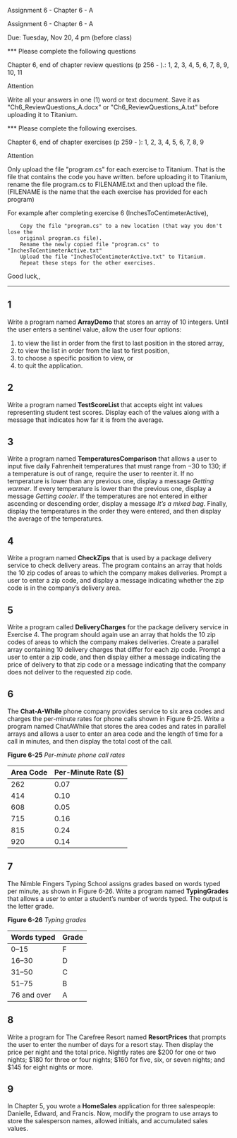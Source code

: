 Assignment 6 - Chapter 6 - A

Assignment 6 - Chapter 6 - A

Due: Tuesday, Nov  20, 4 pm (before class)


*** Please complete the following questions 

Chapter 6, end of chapter review questions (p 256 - ).: 
1, 2, 3, 4, 5, 6, 7, 8, 9, 10, 11

Attention

Write all your answers in one (1) word or text document. Save it as 
"Ch6_ReviewQuestions_A.docx" or "Ch6_ReviewQuestions_A.txt"  before uploading it to 
Titanium.

*** Please complete the following  exercises.

Chapter 6, end of chapter exercises (p 259 - ): 
1, 2, 3, 4, 5, 6, 7, 8, 9

Attention

Only upload the file "program.cs" for each exercise to Titanium. That is the file that 
contains the code you have written. before uploading it to Titanium, rename the file 
program.cs to FILENAME.txt and then upload the file. (FILENAME is the name that the 
each exercise has provided for each program)

For example after completing exercise 6 (InchesToCentimeterActive), 

        Copy the file "program.cs" to a new location (that way you don't lose the 
		original program.cs file). 
        Rename the newly copied file "program.cs" to "InchesToCentimeterActive.txt" 
        Upload the file "InchesToCentimeterActive.txt" to Titanium. 
        Repeat these steps for the other exercises.

Good luck,,

-----------------------------------------------------------------------------------------------------------------------------

 1
---
Write a program named **ArrayDemo** that stores an array of 10 integers. Until the user 
enters a sentinel value, allow the user four options:

1. to view the list in order from the first to last position in the stored array,
2. to view the list in order from the last to first position,
3. to choose a specific position to view, or
4. to quit the application.

 2
---
Write a program named **TestScoreList** that accepts eight int values representing student 
test scores. Display each of the values along with a message that indicates how far it 
is from the average.

 3
---
Write a program named **TemperaturesComparison** that allows a user to input five daily 
Fahrenheit temperatures that must range from −30 to 130; if a temperature is out of 
range, require the user to reenter it. If no temperature is lower than any previous 
one, display a message *Getting warmer*. If every temperature is lower than the previous 
one, display a message *Getting cooler*. If the temperatures are not entered in either 
ascending or descending order, display a message *It’s a mixed bag*. Finally, display 
the temperatures in the order they were entered, and then display the average of the 
temperatures.

 4
---
Write a program named **CheckZips** that is used by a package delivery service to check 
delivery areas. The program contains an array that holds the 10 zip codes of areas 
to which the company makes deliveries. Prompt a user to enter a zip code, and display 
a message indicating whether the zip code is in the company’s delivery area.

 5
---
Write a program called **DeliveryCharges** for the package delivery service in Exercise 4. 
The program should again use an array that holds the 10 zip codes of areas to which 
the company makes deliveries. Create a parallel array containing 10 delivery charges 
that differ for each zip code. Prompt a user to enter a zip code, and then display 
either a message indicating the price of delivery to that zip code or a message 
indicating that the company does not deliver to the requested zip code.

 6
---
The **Chat-A-While** phone company provides service to six area codes and charges the 
per-minute rates for phone calls shown in Figure 6-25. Write a program named 
ChatAWhile that stores the area codes and rates in parallel arrays and allows a user 
to enter an area code and the length of time for a call in minutes, and then display 
the total cost of the call.

**Figure 6-25**
*Per-minute phone call rates*

Area Code | Per-Minute Rate ($)
--------- | -------------------
      262 | 0.07
      414 | 0.10
      608 | 0.05
      715 | 0.16
      815 | 0.24
      920 | 0.14


 7
---
The Nimble Fingers Typing School assigns grades based on words typed per minute, as 
shown in Figure 6-26. Write a program named **TypingGrades** that allows a user to enter 
a student’s number of words typed. The output is the letter grade.

**Figure 6-26**
*Typing grades*

| Words typed | Grade |
| ----------- | ----- |
| 0–15	      | F	  |
| 16–30	      | D	  |
| 31–50	      | C	  |
| 51–75	      | B	  |
| 76 and over | A	  |
	
 8
---
Write a program for The Carefree Resort named **ResortPrices** that prompts the user to 
enter the number of days for a resort stay. Then display the price per night and the 
total price. Nightly rates are $200 for one or two nights; $180 for three or four 
nights; $160 for five, six, or seven nights; and $145 for eight nights or more.

 9
---
In Chapter 5, you wrote a **HomeSales** application for three salespeople: Danielle, 
Edward, and Francis. Now, modify the program to use arrays to store the salesperson 
names, allowed initials, and accumulated sales values.
